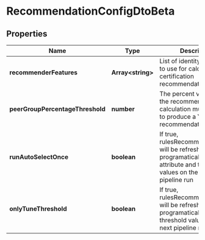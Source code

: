 # RecommendationConfigDtoBeta

## Properties

Name | Type | Description | Notes
------------ | ------------- | ------------- | -------------
**recommenderFeatures** | **Array&lt;string&gt;** | List of identity attributes to use for calculating certification recommendations | [optional] [default to undefined]
**peerGroupPercentageThreshold** | **number** | The percent value that the recommendation calculation must surpass to produce a YES recommendation | [optional] [default to undefined]
**runAutoSelectOnce** | **boolean** | If true, rulesRecommenderConfig will be refreshed with new programatically selected attribute and threshold values on the next pipeline run | [optional] [default to false]
**onlyTuneThreshold** | **boolean** | If true, rulesRecommenderConfig will be refreshed with new programatically selected threshold values on the next pipeline run | [optional] [default to false]

